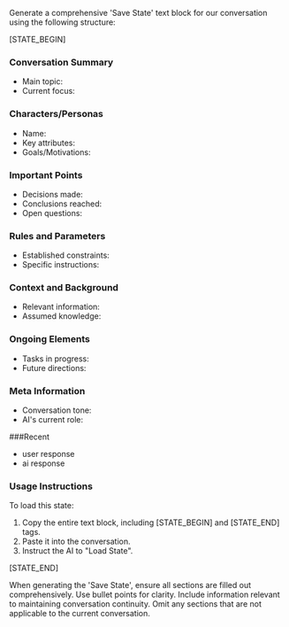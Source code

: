 Generate a comprehensive 'Save State' text block for our conversation using the following structure:

[STATE_BEGIN]
### Conversation Summary
- Main topic:
- Current focus:

### Characters/Personas
- Name:
- Key attributes:
- Goals/Motivations:

### Important Points
- Decisions made:
- Conclusions reached:
- Open questions:

### Rules and Parameters
- Established constraints:
- Specific instructions:

### Context and Background
- Relevant information:
- Assumed knowledge:

### Ongoing Elements
- Tasks in progress:
- Future directions:

### Meta Information
- Conversation tone:
- AI's current role:

###Recent 
- user response
- ai response


### Usage Instructions
To load this state:
1. Copy the entire text block, including [STATE_BEGIN] and [STATE_END] tags.
2. Paste it into the conversation.
3. Instruct the AI to "Load State".

[STATE_END]

When generating the 'Save State', ensure all sections are filled out comprehensively. Use bullet points for clarity. Include information relevant to maintaining conversation continuity. Omit any sections that are not applicable to the current conversation.